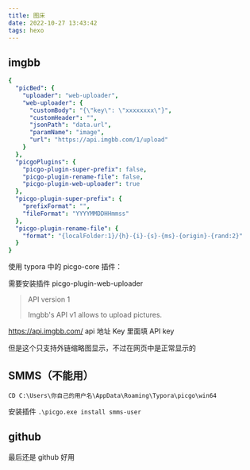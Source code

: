 ```yaml
---
title: 图床
date: 2022-10-27 13:43:42
tags: hexo
---
```




## imgbb

```yaml
{
  "picBed": {
    "uploader": "web-uploader",
    "web-uploader": {
      "customBody": "{\"key\": \"xxxxxxxx\"}",
      "customHeader": "",
      "jsonPath": "data.url",
      "paramName": "image",
      "url": "https://api.imgbb.com/1/upload"
    }
  },
  "picgoPlugins": {
    "picgo-plugin-super-prefix": false,
    "picgo-plugin-rename-file": false,
    "picgo-plugin-web-uploader": true
  },
  "picgo-plugin-super-prefix": {
    "prefixFormat": "",
    "fileFormat": "YYYYMMDDHHmmss"
  },
  "picgo-plugin-rename-file": {
    "format": "{localFolder:1}/{h}-{i}-{s}-{ms}-{origin}-{rand:2}"
  }
}
```

使用 typora 中的 picgo-core 插件： 

需要安装插件 picgo-plugin-web-uploader

> API version 1
>
> Imgbb's API v1 allows to upload pictures.

https://api.imgbb.com/ api 地址 Key 里面填 API key

但是这个只支持外链缩略图显示，不过在网页中是正常显示的



## SMMS（不能用）

`CD C:\Users\你自己的用户名\AppData\Roaming\Typora\picgo\win64`

安装插件  `.\picgo.exe install smms-user`



## github

最后还是 github 好用
